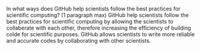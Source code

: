 In what ways does GitHub help scientists follow the best practices for scientific computing? (1 paragraph max)
GitHub help scientists follow the best practices for scientific computing by allowing the scientists to collaberate 
with each other, therefore increasing the efficiency of building colde for scientific purposes. GitHub allows scientists
to write more reliable and accurate codes by collaborating with other scientists. 
